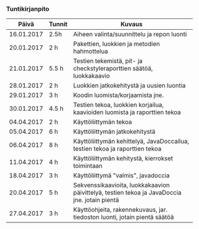 ### Tuntikirjanpito
Päivä | Tunnit | Kuvaus
--------------- | ----- | ------
16.01.2017 | 2.5h | Aiheen valinta/suunnittelu ja repon luonti
20.01.2017 | 2 h | Pakettien, luokkien ja metodien hahmottelua
21.01.2017 | 5.5 h | Testien tekemistä, pit- ja checkstyleraporttien säätöä, luokkakaavio
28.01.2017 | 2 h | Luokkien jatkokehitystä ja uusien luontia
29.01.2017 | 3 h | Koodin luomista/korjaamista jne.
30.01.2017 | 4.5 h | Testien tekoa, luokkien korjailua, kaavioiden luomista ja raporttien tekoa
04.04.2017 | 2 h | Käyttöliittymän tekoa
05.04.2017 | 6 h | Käyttöliittymän jatkokehitystä
06.04.2017 | 8 h | Käyttöliittymän kehittelyä, JavaDoccailua, testien tekoa ja raporttien tekoa
11.04.2017 | 4 h | Käyttöliittymän kehitystä, kierrokset toimintaan
18.04.2017 | 3 h | Käyttöliittymä "valmis", javadoccia
20.04.2017 | 5 h | Sekvenssikaavioita, luokkakaavion päivittelyä, testien tekoa ja JavaDoccia jne. jotain pientä
27.04.2017 | 3 h | Käyttöohjeita, rakennekuvaus, jar. tiedoston luonti, jotain pientä säätöä 

